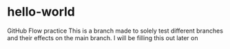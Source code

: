 # hello-world
GitHub Flow practice
This is a branch made to solely test different branches and their effects on the main branch. I will be filling this out later on
